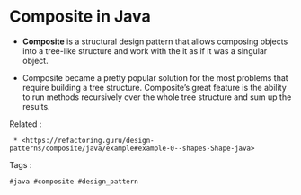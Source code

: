 # Composite in Java

 * **Composite** is a structural design pattern that allows composing objects into a tree-like structure and work with the it as if it was a singular object.

 * Composite became a pretty popular solution for the most problems that require building a tree structure. Composite’s great feature is the ability to run methods recursively over the whole tree structure and sum up the results.


Related : 
```
 * <https://refactoring.guru/design-patterns/composite/java/example#example-0--shapes-Shape-java>
```
Tags :
```
#java #composite #design_pattern
```


